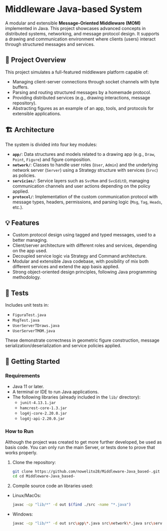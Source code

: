 # Middleware Java-based System

A modular and extensible **Message-Oriented Middleware (MOM)** implemented in Java. This project showcases advanced concepts in distributed systems, networking, and message protocol design. It supports a drawing and communication environment where clients (users) interact through structured messages and services.

## 🧠 Project Overview

This project simulates a full-featured middleware platform capable of:
- Managing client-server connections through socket channels with byte buffers.
- Parsing and routing structured messages by a homemade protocol.
- Providing distributed services (e.g., drawing interactions, message repository).
- Abstracting figures as an example of an app, tools, and protocols for extensible applications.

## 🏗️ Architecture

The system is divided into four key modules:

- **`app/`**: Data structures and models related to a drawing app (e.g., `Draw`, `Point`, `Figure`) and figure composition.
- **`network/`**: Classes to handle user roles (`User`, `Admin`) and the underlying network server (`Server`) using a Strategy structure with services (`Srvc`) as policies.
- **`servicies/`**: Service layers such as `SvcMom` and `SvcEditD`, managing communication channels and user actions depending on the policy applied.
- **`protocol/`**: Implementation of the custom communication protocol with message types, headers, permissions, and parsing logic (`Msg`, `Tag`, `Heads`, etc.).

## 💡 Features

- Custom protocol design using tagged and typed messages, used to a better managing.
- Client/server architecture with different roles and services, depending on the app used.
- Decoupled service logic via Strategy and Command architecture.
- Modular and extensible Java codebase, with posibility of mix both different services and extend the app basis applied.
- Strong object-oriented design principles, following Java programming methodology.

## 🧪 Tests

Includes unit tests in:
- `FiguraTest.java`
- `MsgTest.java`
- `UserServerTDraws.java`
- `UserServerTMOM.java`

These demonstrate correctness in geometric figure construction, message serialization/deserialization and service policies applied.

## 🚀 Getting Started

### Requirements

- Java 11 or later.
- A terminal or IDE to run Java applications.
- The following libraries (already included in the `lib/` directory):
  - `junit-4.13.1.jar`
  - `hamcrest-core-1.3.jar`
  - `log4j-core-2.20.0.jar`
  - `log4j-api-2.20.0.jar`

### How to Run
Although the project was created to get more further developed, be used as basis code. You can only run the main Server, or tests done to prove that works properly.

1. Clone the repository:
   ```bash
   git clone https://github.com/nowelito28/Middleware-Java_based-.git
   cd cd Middleware-Java_based-

2. Compile source code an libraries used:
 - Linux/MacOs:
   ```bash
   javac -cp "lib/*" -d out $(find ./src -name "*.java")
 - Windows:
   ```bash
   javac -cp "lib/*" -d out src\app\*.java src\network\*.java src\servicies\*.java src\protocol\*.java
